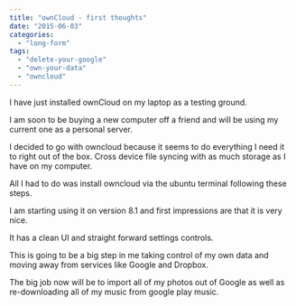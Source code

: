 ```yaml
---
title: "ownCloud - first thoughts"
date: "2015-06-03"
categories: 
  - "long-form"
tags: 
  - "delete-your-google"
  - "own-your-data"
  - "owncloud"
---
```


I have just installed ownCloud on my laptop as a testing ground.

I am soon to be buying a new computer off a friend and will be using my current one as a personal server.

I decided to go with owncloud because it seems to do everything I need it to right out of the box. Cross device file syncing with as much storage as I have on my computer.

All I had to do was install owncloud via the ubuntu terminal following these steps.

I am starting using it on version 8.1 and first impressions are that it is very nice.

It has a clean UI and straight forward settings controls.

This is going to be a big step in me taking control of my own data and moving away from services like Google and Dropbox.

The big job now will be to import all of my photos out of Google as well as re-downloading all of my music from google play music.
